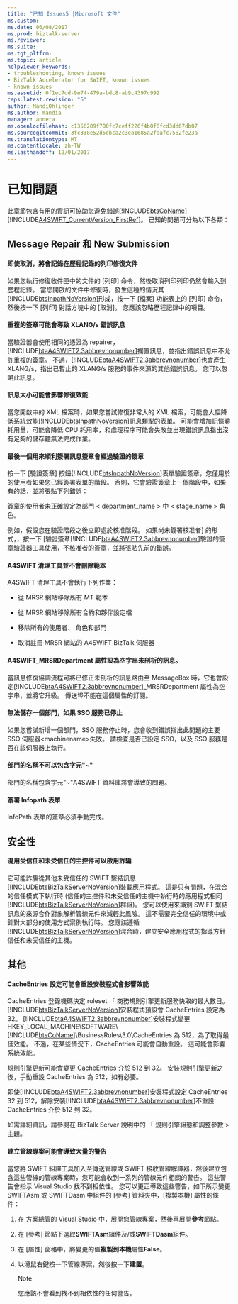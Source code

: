 ```yaml
---
title: "已知 Issues5 |Microsoft 文件"
ms.custom: 
ms.date: 06/08/2017
ms.prod: biztalk-server
ms.reviewer: 
ms.suite: 
ms.tgt_pltfrm: 
ms.topic: article
helpviewer_keywords:
- troubleshooting, known issues
- BizTalk Accelerator for SWIFT, known issues
- known issues
ms.assetid: 0f1ec7dd-9e74-479a-bdc8-ab9c4397c992
caps.latest.revision: "5"
author: MandiOhlinger
ms.author: mandia
manager: anneta
ms.openlocfilehash: c1356209f700fc7ceff220f4b0f8fcd3dd67db07
ms.sourcegitcommit: 3fc338e52d5dbca2c3ea1685a2faafc7582fe23a
ms.translationtype: MT
ms.contentlocale: zh-TW
ms.lasthandoff: 12/01/2017
---
```

# <a name="known-issues"></a>已知問題
此章節包含有用的資訊可協助您避免錯誤[!INCLUDE[btsCoName](../../includes/btsconame-md.md)] [!INCLUDE[A4SWIFT_CurrentVersion_FirstRef](../../includes/a4swift-currentversion-firstref-md.md)]。 已知的問題可分為以下各類：  
  
## <a name="message-repair-and-new-submission"></a>Message Repair 和 New Submission

#### <a name="printing-of-a-repair-document-is-recorded-in-the-history-log-even-if-canceled"></a>即使取消，將會記錄在歷程記錄的列印修復文件  
 如果您執行修復收件匣中的文件的 [列印] 命令，然後取消列印列印仍然會輸入到歷程記錄。 當您開啟的文件中修復時，發生這種的情況其[!INCLUDE[btsInpathNoVersion](../../includes/btsinpathnoversion-md.md)]形成，按一下 [檔案] 功能表上的 [列印] 命令，然後按一下 [列印] 對話方塊中的 [取消]。 您應該忽略歷程記錄中的項目。  
  
#### <a name="a-duplicate-signature-can-cause-an-xlangs-error-message"></a>重複的簽章可能會導致 XLANG/s 錯誤訊息  
 當驗證器會使用相同的憑證為 repairer，[!INCLUDE[btaA4SWIFT2.3abbrevnonumber](../../includes/btaa4swift2-3abbrevnonumber-md.md)]擱置訊息，並指出錯誤訊息中不允許重複的簽章。 不過，[!INCLUDE[btaA4SWIFT2.3abbrevnonumber](../../includes/btaa4swift2-3abbrevnonumber-md.md)]也會產生 XLANG/s，指出已暫止的 XLANG/s 服務的事件來源的其他錯誤訊息。 您可以忽略此訊息。  
  
#### <a name="message-size-can-affect-repair-performance"></a>訊息大小可能會影響修復效能  
 當您開啟中的 XML 檔案時，如果您嘗試修復非常大的 XML 檔案，可能會大幅降低系統效能[!INCLUDE[btsInpathNoVersion](../../includes/btsinpathnoversion-md.md)]訊息類型的表單。 可能會增加記憶體耗用量，可能會降低 CPU 耗用率，和處理程序可能會失敗並出現錯誤訊息指出沒有足夠的儲存體無法完成作業。  
  
#### <a name="the-last-signature-used-to-sign-a-message-successfully-will-be-authenticated-by-authenticate-signatures"></a>最後一個用來順利簽署訊息簽章會經過驗證的簽章  
 按一下 [驗證簽章] 按鈕[!INCLUDE[btsInpathNoVersion](../../includes/btsinpathnoversion-md.md)]表單驗證簽章，您僅用於的使用者如果您已經簽署表單的階段。 否則，它會驗證簽章上一個階段中，如果有的話，並將張貼下列錯誤：  
  
 簽章的使用者未正確設定為部門 < department_name > 中 < stage_name > 角色。  
  
 例如，假設您在驗證階段之後立即處於核准階段。 如果尚未簽署核准者] 的形式，，按一下 [驗證簽章[!INCLUDE[btaA4SWIFT2.3abbrevnonumber](../../includes/btaa4swift2-3abbrevnonumber-md.md)]驗證的簽章驗證器工具使用，不核准者的簽章，並將張貼先前的錯誤。  

#### <a name="a4swift-cleanup-tool-doesnt-delete-templates"></a>A4SWIFT 清理工具並不會刪除範本  
 A4SWIFT 清理工具不會執行下列作業：  
  
-   從 MRSR 網站移除所有 MT 範本  
  
-   從 MRSR 網站移除所有合約和夥伴設定檔  
  
-   移除所有的使用者、 角色和部門  
  
-   取消註冊 MRSR 網站的 A4SWIFT BizTalk 伺服器  
  
#### <a name="the-a4swiftmrsrdepartment-property-is-set-to-an-empty-string-for-a-message-that-did-not-parse"></a>A4SWIFT_MRSRDepartment 屬性設為空字串未剖析的訊息。  
 當訊息修復協調流程可將已修正未剖析的訊息路由至 MessageBox 時，它也會設定[!INCLUDE[btaA4SWIFT2.3abbrevnonumber](../../includes/btaa4swift2-3abbrevnonumber-md.md)]_MRSRDepartment 屬性為空字串，並將它升級。 傳送埠不能在這個屬性的訂閱。  
  
#### <a name="cannot-save-a-department-if-the-sso-service-has-been-stopped"></a>無法儲存一個部門，如果 SSO 服務已停止  
 如果您嘗試新增一個部門，SSO 服務停止時，您會收到錯誤指出此問題的主要 SSO 伺服器\<machinename\>失敗。 請檢查是否已設定 SSO，以及 SSO 服務是否在該伺服器上執行。  
  
#### <a name="a-department-name-must-not-contain-the-character-"></a>部門的名稱不可以包含字元"~"  
 部門的名稱包含字元"~"A4SWIFT 資料庫將會導致的問題。  
  
#### <a name="signing-infopath-forms"></a>簽署 Infopath 表單  
 InfoPath 表單的簽章必須手動完成。  
  
## <a name="security"></a>安全性

#### <a name="mixing-trusted-and-untrusted-hosts-can-enable-spoofing"></a>混用受信任和未受信任的主控件可以啟用詐騙  

 它可能詐騙從其他未受信任的 SWIFT 繫結訊息[!INCLUDE[btsBizTalkServerNoVersion](../../includes/btsbiztalkservernoversion-md.md)]裝載應用程式。 這是只有問題，在混合的信任模式下執行時 (信任的主控件和未受信任的主機中執行時的應用程式相同[!INCLUDE[btsBizTalkServerNoVersion](../../includes/btsbiztalkservernoversion-md.md)]群組)。 您可以使用來識別 SWIFT 繫結訊息的來源合作對象解析管線元件來減輕此風險。 這不需要完全信任的環境中或針對大部分的使用方式案例執行時。 您應該遵循[!INCLUDE[btsBizTalkServerNoVersion](../../includes/btsbiztalkservernoversion-md.md)]混合時，建立安全應用程式的指導方針信任和未受信任的主機。 
 
## <a name="miscellaneous"></a>其他

#### <a name="the-cacheentries-setting-may-be-reset-by-a-setup-program-affecting-performance"></a>CacheEntries 設定可能會重設安裝程式會影響效能  
 CacheEntries 登錄機碼決定 ruleset 「 商務規則引擎更新服務快取的最大數目。 [!INCLUDE[btsBizTalkServerNoVersion](../../includes/btsbiztalkservernoversion-md.md)]安裝程式預設會 CacheEntries 設定為 32。 [!INCLUDE[btaA4SWIFT2.3abbrevnonumber](../../includes/btaa4swift2-3abbrevnonumber-md.md)]安裝程式變更 HKEY_LOCAL_MACHINE\SOFTWARE\\[!INCLUDE[btsCoName](../../includes/btsconame-md.md)]\BusinessRules\3.0\CacheEntries 為 512，為了取得最佳效能。 不過，在某些情況下，CacheEntries 可能會自動重設。 這可能會影響系統效能。  
  
 規則引擎更新可能會變更 CacheEntries 介於 512 到 32。 安裝規則引擎更新之後，手動重設 CacheEntries 為 512，如有必要。  
  
 即使[!INCLUDE[btaA4SWIFT2.3abbrevnonumber](../../includes/btaa4swift2-3abbrevnonumber-md.md)]安裝程式設定 CacheEntries 32 到 512，解除安裝[!INCLUDE[btaA4SWIFT2.3abbrevnonumber](../../includes/btaa4swift2-3abbrevnonumber-md.md)]不重設 CacheEntries 介於 512 到 32。  
  
 如需詳細資訊，請參閱在 BizTalk Server 說明中的 「 規則引擎組態和調整參數 > 主題。  
  
#### <a name="building-a-pipeline-project-may-result-in-a-large-number-of-warnings"></a>建立管線專案可能會導致大量的警告  
 當您將 SWIFT 組譯工具加入至傳送管線或 SWIFT 接收管線解譯器，然後建立包含這些管線的管線專案時，您可能會收到一系列的管線元件相關的警告。 這些警告會指示 Visual Studio 找不到相依性。 您可以更正導致這些警告，如下所示變更 SWIFTAsm 或 SWIFTDasm 中組件的 [參考] 資料夾中，[複製本機] 屬性的條件：  
  
1.  在 方案總管的 Visual Studio 中，展開您管線專案，然後再展開**參考**節點。  
  
2.  在 [參考] 節點下選取**SWIFTAsm**組件及/或**SWIFTDasm**組件。  
  
3.  在 [屬性] 窗格中，將變更的值**複製到本機**屬性**False**。  
  
4.  以滑鼠右鍵按一下管線專案，然後按一下**建置**。  
  
    > [!NOTE]
    >  您應該不會看到找不到相依性的任何警告。   